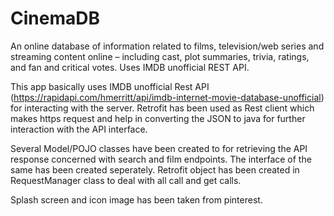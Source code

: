 # CinemaDB
An online database of information related to films, television/web series and streaming content online – including cast, plot summaries, trivia, ratings, and fan and critical votes. Uses IMDB unofficial REST API.

This app basically uses IMDB unofficial Rest API (https://rapidapi.com/hmerritt/api/imdb-internet-movie-database-unofficial) for interacting with the server.
Retrofit has been used as Rest client which makes https request and help in converting the JSON to java for further interaction with the API interface.

Several Model/POJO classes have been created to for retrieving the API response concerned with search and film endpoints. The interface of the same has been created seperately.
Retrofit object has been created in RequestManager class to deal with all call and get calls.

Splash screen and icon image has been taken from pinterest.



